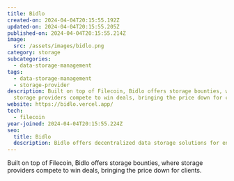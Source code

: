 ```yaml
---
title: Bidlo
created-on: 2024-04-04T20:15:55.192Z
updated-on: 2024-04-04T20:15:55.205Z
published-on: 2024-04-04T20:15:55.214Z
image:
  src: /assets/images/bidlo.png
category: storage
subcategories:
  - data-storage-management
tags:
  - data-storage-management
  - storage-provider
description: Built on top of Filecoin, Bidlo offers storage bounties, where
  storage providers compete to win deals, bringing the price down for clients.
website: https://bidlo.vercel.app/
tech:
  - filecoin
year-joined: 2024-04-04T20:15:55.224Z
seo:
  title: Bidlo
  description: Bidlo offers decentralized data storage solutions for enterprises.
---
```


Built on top of Filecoin, Bidlo offers storage bounties, where storage providers compete to win deals, bringing the price down for clients.
